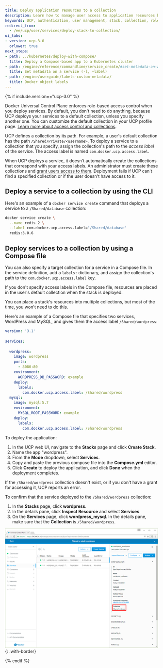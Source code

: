 ```yaml
---
title: Deploy application resources to a collection
description: Learn how to manage user access to application resources by using collections.
keywords: UCP, authentication, user management, stack, collection, role, application, resources
redirect_from:
  - /ee/ucp/user/services/deploy-stack-to-collection/
ui_tabs:
- version: ucp-3.0
  orlower: true
next_steps:
- path: ../kubernetes/deploy-with-compose/
  title: Deploy a Compose-based app to a Kubernetes cluster
- path: /engine/reference/commandline/service_create/#set-metadata-on-a-service--l-label/
  title: Set metadata on a service (-l, –label)
- path: /engine/userguide/labels-custom-metadata/
  title: Docker object labels
---
```

{% if include.version=="ucp-3.0" %}

Docker Universal Control Plane enforces role-based access control when you
deploy services. By default, you don't need to do anything, because UCP deploys
your services to a default collection, unless you specify another one. You can
customize the default collection in your UCP profile page.
[Learn more about access control and collections](../authorization/index.md).

UCP defines a collection by its path. For example, a user's default collection
has the path `/Shared/Private/<username>`. To deploy a service to a collection
that you specify, assign the collection's path to the *access label* of the
service. The access label is named `com.docker.ucp.access.label`.

When UCP deploys a service, it doesn't automatically create the collections
that correspond with your access labels. An administrator must create these
collections and [grant users access to them](../authorization/grant-permissions.md).
Deployment fails if UCP can't find a specified collection or if the user
doesn't have access to it.

## Deploy a service to a collection by using the CLI

Here's an example of a `docker service create` command that deploys a service
to a `/Shared/database` collection:

```bash
docker service create \
  --name redis_2 \
  --label com.docker.ucp.access.label="/Shared/database"
  redis:3.0.6
```

## Deploy services to a collection by using a Compose file

You can also specify a target collection for a service in a Compose file.
In the service definition, add a `labels:` dictionary, and assign the
collection's path to the `com.docker.ucp.access.label` key.

If you don't specify access labels in the Compose file, resources are placed in
the user's default collection when the stack is deployed.

You can place a stack's resources into multiple collections, but most of the
time, you won't need to do this.

Here's an example of a Compose file that specifies two services, WordPress and
MySQL, and gives them the access label `/Shared/wordpress`:

```yaml
version: '3.1'

services:

  wordpress:
    image: wordpress
    ports:
      - 8080:80
    environment:
      WORDPRESS_DB_PASSWORD: example
    deploy:  
      labels:
        com.docker.ucp.access.label: /Shared/wordpress
  mysql:
    image: mysql:5.7
    environment:
      MYSQL_ROOT_PASSWORD: example
    deploy:  
      labels:
        com.docker.ucp.access.label: /Shared/wordpress
```

To deploy the application:

1. In the UCP web UI, navigate to the **Stacks** page and click **Create Stack**.
2. Name the app "wordpress".
3. From the **Mode** dropdown, select **Services**.
4. Copy and paste the previous compose file into the **Compose.yml** editor.
5. Click **Create** to deploy the application, and click **Done** when the
   deployment completes.

If the `/Shared/wordpress` collection doesn't exist, or if you don't have
a grant for accessing it, UCP reports an error.

To confirm that the service deployed to the `/Shared/wordpress` collection:

1. In the **Stacks** page, click **wordpress**.
2. In the details pane, click **Inspect Resource** and select **Services**.
3. On the **Services** page, click **wordpress_mysql**. In the details pane,
   make sure that the **Collection** is `/Shared/wordpress`.

![](../images/deploy-stack-to-collection.png){: .with-border}

{% endif %}
